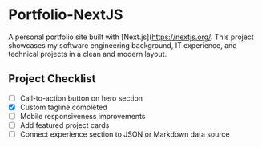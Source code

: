 # Portfolio-NextJS

A personal portfolio site built with [Next.js](https://nextjs.org/. This project showcases my software engineering background, IT experience, and technical projects in a clean and modern layout.

## Project Checklist

- [ ] Call-to-action button on hero section
- [x] Custom tagline completed
- [ ] Mobile responsiveness improvements
- [ ] Add featured project cards
- [ ] Connect experience section to JSON or Markdown data source
